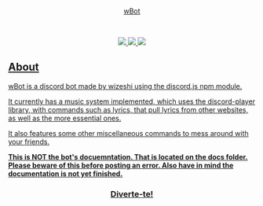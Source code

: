 <div align="center">
    <br />
    <p>
        <a href="https://github.com/wizeshi/wBot/">wBot</a>
    <p>
    <br />
    <p>
        <a href="https://nodejs.org/dist/v18.13.0/node-v18.13.0-x64.msi"><img src="https://img.shields.io/node/v/discord.js?style=for-the-badge">
        <a href="https://www.npmjs.com/package/discord.js"><img src="https://img.shields.io/npm/v/discord.js?style=for-the-badge">
        <a href="https://discord.com/invite/bKDSk9UWk2"><img src="https://img.shields.io/discord/788838541727498240?style=for-the-badge">
    </p>
</div>

## About

wBot is a discord bot made by wizeshi using the discord.js npm module.

It currently has a music system implemented, which uses the discord-player library, with commands such as lyrics, that pull lyrics from other websites, as well as the more essential ones.

It also features some other miscellaneous commands to mess around with your friends.

**This is NOT the bot's docuemntation. That is located on the docs folder. Please beware of this before posting an error. Also have in mind the documentation is not yet finished.**

<h3 style="text-align: center">Diverte-te!<h3>

